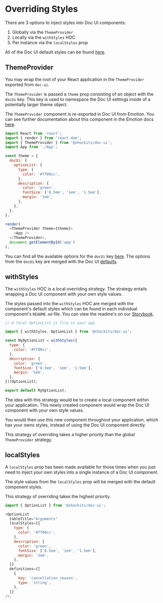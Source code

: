 # Overriding Styles

There are 3 options to inject styles into Doc UI components:

1. Globally via the `ThemeProvider`
2. Locally via the `withStyles` HOC
3. Per instance via the `localStyles` prop

All of the Doc UI default styles can be found [here](https://github.com/shockits/doc-ui/blob/master/src/toolkit/theme.ts).

## ThemeProvider

You may wrap the root of your React application in the `ThemeProvider` exported from `doc-ui`.

The `ThemeProvider` is passed a `theme` prop consisting of an object with the `docUi` key. This key is used to namespace the Doc UI settings inside of a potentially larger theme object.

The `ThemeProvider` component is re-exported in Doc UI from Emotion. You can see further documentation about this component in the Emotion docs [here](https://emotion.sh/docs/emotion-theming#themeprovider-reactcomponenttype).

```js
import React from 'react';
import { render } from 'react-dom';
import { ThemeProvider } from '@shockits/doc-ui';
import App from './App';

const theme = {
  docUi: {
    optionList: {
      type: {
        color: '#ff00cc',
      },
      description: {
        color: 'green',
        fontSize: ['0.5em', '1em', '1.5em'],
        margin: '1em',
      },
    },
  },
};

render(
  <ThemeProvider theme={theme}>
    <App />
  </ThemeProvider>,
  document.getElementById('app')
);
```

You can find all the available options for the `docUi` key [here](#theme-options). The options from the `docUi` key are merged with the Doc UI [defaults](#theme-options).

## withStyles

The `withStyles` HOC is a local overriding strategy. The strategy entails wrapping a Doc UI component with your own style values.

The styles passed into the `withStyles` HOC are merged with the component's default styles which can be found in each individual component's `README.md` file. You can view the readme's on our [Storybook](https://shockits.github.io/doc-ui/).

```js
// A local OptionList.js file in your app

import { withStyles, OptionList } from '@shockits/doc-ui';

const MyOptionList = withStyles({
  type: {
    color: '#ff00cc',
  },
  description: {
    color: 'green',
    fontSize: ['0.5em', '1em', '1.5em'],
    margin: '1em',
  },
})(OptionList);

export default MyOptionList;
```

The idea with this strategy would be to create a local component within your application. This newly created component would wrap the Doc UI component with your own style values.

You would then use this new component throughout your application, which has your owns styles, instead of using the Doc UI component directly.

This strategy of overriding takes a higher priority than the global `ThemeProvider` strategy.

## localStyles

A `localStyles` prop has been made available for those times when you just need to inject your own styles into a single instance of a Doc UI component.

The style values from the `localStyles` prop will be merged with the default component styles.

This strategy of overriding takes the highest priority.

```js
import { OptionList } from '@shockits/doc-ui';

<OptionList
  tableTitle="Arguments"
  localStyles={{
    type: {
      color: '#ff00cc',
    },
    description: {
      color: 'green',
      fontSize: ['0.5em', '1em', '1.5em'],
      margin: '1em',
    },
  }}
  definitions={[
    {
      key: 'cancellation_reason',
      type: 'string',
    },
  ]}
/>;
```
